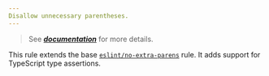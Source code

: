 ```yaml
---
Disallow unnecessary parentheses.
---
```


> See [***documentation***](https://developer.huawei.com/consumer/{{region}}/doc/harmonyos-guides-{{apiVersion}}/ide_no-extra-parens-{{apiVersion}}) for more details.

This rule extends the base [`eslint/no-extra-parens`](https://eslint.org/docs/rules/no-extra-parens) rule.
It adds support for TypeScript type assertions.
